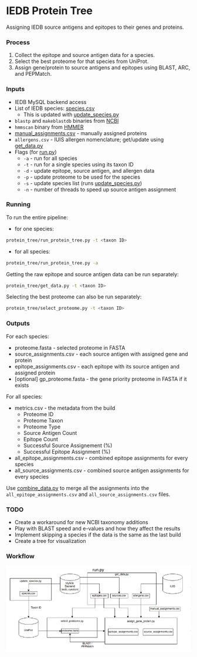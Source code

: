# IEDB Protein Tree 

Assigning IEDB source antigens and epitopes to their genes and proteins.


### Process
1. Collect the epitope and source antigen data for a species.
2. Select the best proteome for that species from UniProt.
3. Assign gene/protein to source antigens and epitopes using BLAST, ARC, and PEPMatch.


### Inputs
- IEDB MySQL backend access
- List of IEDB species: [species.csv](data/species.csv)
    - This is updated with [update_species.py](protein_tree/update_species.py)
- `blastp` and `makeblastdb` binaries from [NCBI](https://ftp.ncbi.nlm.nih.gov/blast/executables/blast+/LATEST/)
- `hmmscan` binary from [HMMER](http://eddylab.org/software/hmmer/)
- [manual_assignments.csv](data/manual_assignments.csv) - manually assigned proteins
- `allergens.csv` - IUIS allergen nomenclature; get/update using [get_data.py](protein_tree/get_data.py)
- Flags (for [run.py](protein_tree/run.py))
    - `-a` - run for all species
    - `-t` - run for a single species using its taxon ID
    - `-d` - update epitope, source antigen, and allergen data
    - `-p` - update proteome to be used for the species
    - `-s` - update species list (runs [update_species.py](protein_tree/update_species.py))
    - `-n` - number of threads to speed up source antigen assignment

### Running

To run the entire pipeline:

- for one species:
```bash
protein_tree/run_protein_tree.py -t <taxon ID>
```
- for all species:
```bash
protein_tree/run_protein_tree.py -a
```

Getting the raw epitope and source antigen data can be run separately:

```bash
protein_tree/get_data.py -t <taxon ID>
```

Selecting the best proteome can also be run separately:

```bash
protein_tree/select_proteome.py -t <taxon ID>
```


### Outputs

For each species:
- proteome.fasta - selected proteome in FASTA
- source_assignments.csv - each source antigen with assigned gene and protein
- epitope_assignments.csv - each epitope with its source antigen and assigned protein
- [optional] gp_proteome.fasta - the gene priority proteome in FASTA if it exists

For all species:
- metrics.csv - the metadata from the build
    - Proteome ID
    - Proteome Taxon
    - Proteome Type
    - Source Antigen Count
    - Epitope Count
    - Successful Source Assignement (%)
    - Successful Epitope Assignment (%)
- all_epitope_assignments.csv - combined epitope assignments for every species
- all_source_assignments.csv - combined source antigen assignments for every species

Use [combine_data.py](protein_tree/combine_data.py) to merge all the assignments into the `all_epitope_assignments.csv` and `all_source_assignments.csv` files.


### TODO
- Create a workaround for new NCBI taxonomy additions
- Play with BLAST speed and e-values and how they affect the results
- Implement skipping a species if the data is the same as the last build
- Create a tree for visualization


### Workflow

<p align="center">
  <img src="docs/workflow.png">
</p>